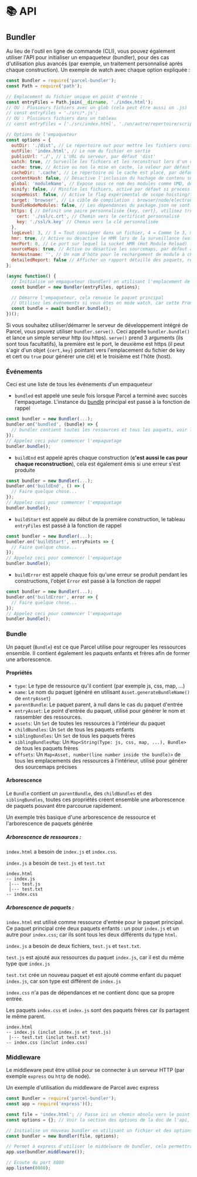 # 📚 API

## Bundler

Au lieu de l'outil en ligne de commande (CLI), vous pouvez également utiliser l'API pour initialiser un empaqueteur (bundler), pour des cas d'utilisation plus avancés (par exemple, un traitement personnalisé après chaque construction).
Un exemple de watch avec chaque option expliquée :

```Javascript
const Bundler = require('parcel-bundler');
const Path = require('path');

// Emplacement du fichier unique en point d'entrée :
const entryFiles = Path.join(__dirname, './index.html');
// OU : Plusieurs fichiers avec un glob (cela peut être aussi un .js)
// const entryFiles = './src/*.js';
// OU : Plusieurs fichiers dans un tableau
// const entryFiles = ['./src/index.html', './un/autre/repertoire/scripts.js'];

// Options de l'empaqueteur
const options = {
  outDir: './dist', // Le répertoire out pour mettre les fichiers construits, par défaut dist
  outFile: 'index.html', // Le nom du fichier en sortie
  publicUrl: './', // L'URL du serveur, par défaut 'dist'
  watch: true, // Surveille les fichiers et les reconstruit lors d'un changement, par défaut pour process.env.NODE_ENV !== 'production'
  cache: true, // Active ou non la mise en cache, la valeur par défaut est true
  cacheDir: '.cache', // Le répertoire où le cache est placé, par défaut .cache
  contentHash: false, // Désactive l'inclusion du hachage de contenu sur le nom du fichier
  global: 'moduleName', // Expose sous ce nom des modules comme UMD, désactivé par défaut
  minify: false, // Minifie les fichiers, activé par défaut si process.env.NODE_ENV === 'production'
  scopeHoist: false, // Active le flag expérimental de scope hoisting/tree shaking, pour des paquets plus petits en production
  target: 'browser', // La cible de compilation : browser/node/electron, par défaut browser
  bundleNodeModules: false, // Les dépendances du package.json ne sont pas incluses lors de l'utilisation de l'option 'node' ou 'electron' avec l'option 'target' ci-dessus. Définissez le à true pour pouvoir les ajouter au paquet, false par défaut
  https: { // Définit une paire personnalisée {key, cert}, utilisez true pour en générer un ou false pour utiliser http
    cert: './ssl/c.crt', // Chemin vers le certificat personnalisé
    key: './ssl/k.key' // Chemin vers la clé personnalisée
  },
  logLevel: 3, // 5 = Tout consigner dans un fichier, 4 = Comme le 3, mais avec des horodatages et également enregistrer les requêtes http sur le serveur de développement, 3 = Consigner les informations, avertissements et erreurs, 2 = Consigner les avertissements et erreurs, 1 = Consigner les erreurs
  hmr: true, // Active ou désactive le HMR lors de la surveillance (watch)
  hmrPort: 0, // Le port sur lequel la socket HMR (Hot Module Reload) fonctionne, par défaut à un port libre aléatoire (0 dans node.js se traduit en un port libre aléatoire)
  sourceMaps: true, // Active ou désactive les sourcemaps, par défaut activé (les constructions minifiées pour l'instant créent toujours des sourcemaps)
  hmrHostname: '', // Un nom d'hôte pour le rechargement de module à chaud, par défaut à ''
  detailedReport: false // Afficher un rapport détaillé des paquets, ressources, tailles des fichiers et durées de build, par défaut à false, les rapports ne sont affichés que si le mode watch est désactivé
};

(async function() {
  // Initialise un empaqueteur (bundler) en utilisant l'emplacement de l'entrée et les options fournies
  const bundler = new Bundler(entryFiles, options);

  // Démarre l'empaqueteur, cela renvoie le paquet principal
  // Utilisez les événements si vous êtes en mode watch, car cette Promise n'est résolue qu'une seule fois et non à chaque reconstruction
  const bundle = await bundler.bundle();
})();
```

Si vous souhaitez utiliser/démarrer le serveur de développement intégré de Parcel, vous pouvez utiliser `bundler.serve()`. Ceci appelle `bundler.bundle()` et lance un simple serveur http (ou https). `serve()` prend 3 arguments (ils sont tous facultatifs), la première est le port, le deuxième est https (il peut s'agir d'un objet `{cert,key}` pointant vers l'emplacement du fichier de key et cert ou `true` pour générer une clé) et le troisième est l'hôte (host).

### Événements

Ceci est une liste de tous les événements d'un empaqueteur

- `bundled` est appelé une seule fois lorsque Parcel a terminé avec succès l'empaquetage. L'instance du [bundle](#bundle) principal est passé à la fonction de rappel

```Javascript
const bundler = new Bundler(...);
bundler.on('bundled', (bundle) => {
  // bundler contient toutes les ressources et tous les paquets, voir la documentation pour plus de détails.
});
// Appelez ceci pour commencer l'empaquetage
bundler.bundle();
```

- `buildEnd` est appelé après chaque construction (**c'est aussi le cas pour chaque reconstruction**), cela est également émis si une erreur s'est produite

```Javascript
const bundler = new Bundler(...);
bundler.on('buildEnd', () => {
  // Faire quelque chose...
});
// Appelez ceci pour commencer l'empaquetage
bundler.bundle();
```

- `buildStart` est appelé au début de la première construction, le tableau `entryFiles` est passé à la fonction de rappel

```Javascript
const bundler = new Bundler(...);
bundler.on('buildStart', entryPoints => {
  // Faire quelque chose...
});
// Appelez ceci pour commencer l'empaquetage
bundler.bundle();
```

- `buildError` est appelé chaque fois qu'une erreur se produit pendant les constructions, l'objet `Error` est passé à la fonction de rappel

```Javascript
const bundler = new Bundler(...);
bundler.on('buildError', error => {
  // Faire quelque chose...
});
// Appelez ceci pour commencer l'empaquetage
bundler.bundle();
```

### Bundle

Un paquet (`Bundle`) est ce que Parcel utilise pour regrouper les ressources ensemble. Il contient également les paquets enfants et frères afin de former une arborescence.

#### Propriétés

- `type`: Le type de ressource qu'il contient (par exemple js, css, map, ...)
- `name`: Le nom du paquet (généré en utilisant `Asset.generateBundleName()` de `entryAsset`)
- `parentBundle`: Le paquet parent, à null dans le cas du paquet d'entrée
- `entryAsset`: Le point d'entrée du paquet, utilisé pour générer le nom et rassembler des ressources.
- `assets`: Un `Set` de toutes les ressources à l'intérieur du paquet
- `childBundles`: Un `Set` de tous les paquets enfants
- `siblingBundles`: Un `Set` de tous les paquets frères
- `siblingBundlesMap`: Un `Map<String(Type: js, css, map, ...), Bundle>` de tous les paquets frères
- `offsets`: Un `Map<Asset, number(line number inside the bundle)>` de tous les emplacements des ressources à l'intérieur, utilisé pour générer des sourcemaps précises

#### Arborescence

Le `Bundle` contient un `parentBundle`, des `childBundles` et des `siblingBundles`, toutes ces propriétés créent ensemble une arborescence de paquets pouvant être parcourue rapidement.

Un exemple très basique d'une arborescence de ressource et l'arborescence de paquets générée

##### Arborescence de ressources :

`index.html` a besoin de `index.js` et `index.css`.

`index.js` a besoin de `test.js` et `test.txt`

```Text
index.html
-- index.js
 |--- test.js
 |--- test.txt
-- index.css
```

##### Arborescence de paquets :

`index.html` est utilisé comme ressource d'entrée pour le paquet principal. Ce paquet principal crée deux paquets enfants : un pour `index.js` et un autre pour `index.css`; car ils sont tous les deux différents du type `html`.

`index.js` a besoin de deux fichiers, `test.js` et `test.txt`.

`test.js` est ajouté aux ressources du paquet `index.js`, car il est du même type que `index.js`

`test.txt` crée un nouveau paquet et est ajouté comme enfant du paquet `index.js`, car son type est différent de `index.js`

`index.css` n'a pas de dépendances et ne contient donc que sa propre entrée.

Les paquets `index.css` et `index.js` sont des paquets frères car ils partagent le même parent.

```Text
index.html
-- index.js (inclut index.js et test.js)
 |--- test.txt (inclut test.txt)
-- index.css (inclut index.css)
```

### Middleware

Le middleware peut être utilisé pour se connecter à un serveur HTTP (par exemple `express` ou `http` de node).

Un exemple d'utilisation du middleware de Parcel avec express

```Javascript
const Bundler = require('parcel-bundler');
const app = require('express')();

const file = 'index.html'; // Passe ici un chemin absolu vers le point d'entrée
const options = {}; // Voir la section des options de la doc de l'api, pour les possibilités

// Initialise un nouveau bundler en utilisant un fichier et des options
const bundler = new Bundler(file, options);

// Permet à express d'utiliser le middelware de bundler, cela permettra à Parcel de gérer chaque requête sur votre serveur express
app.use(bundler.middleware());

// Écoute du port 8080
app.listen(8080);
```
